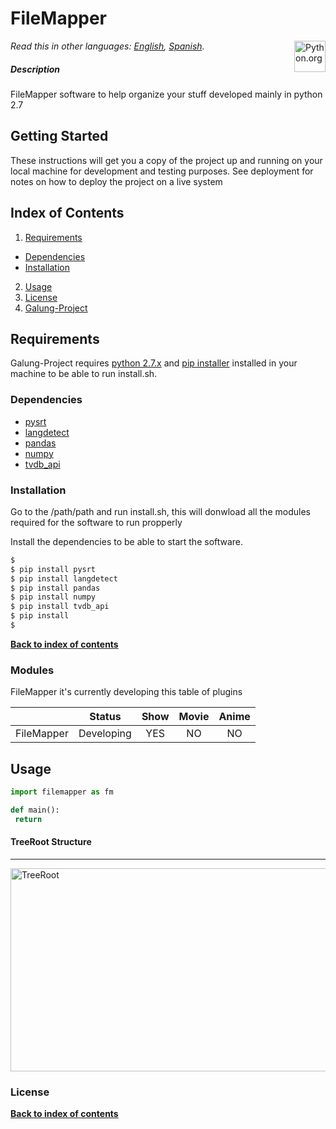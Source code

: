 # FileMapper
[<img src="https://www.python.org/static/opengraph-icon-200x200.png" title="Python.org"
align="right" width="50">](https://www.python.org/)

*Read this in other languages: [English](README.md), [Spanish](README.es.md).*

##### Description
FileMapper software to help organize your stuff developed mainly in python 2.7

## Getting Started

These instructions will get you a copy of the project up and running on your local machine for development and testing purposes. See deployment for notes on how to deploy the project on a live system

## Index of Contents

1. [Requirements](#installation)
 * [Dependencies](#dependencies)
 * [Installation](#installation)
2. [Usage](#usage)
3. [License](#license)
4. [Galung-Project][galung_project_link]

## Requirements
Galung-Project requires [python 2.7.x][python_download_link]  and [pip installer][pip_installer_link] installed in your machine to be able to run install.sh. 

### Dependencies

* [pysrt][pysrt_link]
* [langdetect][langdetect_link]
* [pandas][pandas_link]
* [numpy][numpy_link]
* [tvdb_api][tvdb_api_link]

### Installation

Go to the /path/path and run install.sh, this will donwload all the modules required for the software to run propperly

Install the dependencies to be able to start the software.

```sh
$ 
$ pip install pysrt
$ pip install langdetect
$ pip install pandas
$ pip install numpy
$ pip install tvdb_api
$ pip install 
$
```

**[Back to index of contents](#index-of-contents)**

### Modules
FileMapper it's currently developing this table of plugins 


|     | Status        | Show | Movie | Anime |
|:-------------:|:-------------:|:-----------:|:------------:|:------------:|
| FileMapper |  Developing| YES | NO | NO |

## Usage

```python
import filemapper as fm

def main():
 return
```

#### TreeRoot Structure
******************
[<img src="https://s28.postimg.org/5xne6f7st/Untitled_Diagram_1.png" title="TreeRoot"
align="center" height="325" width="550">](https://s28.postimg.org/5xne6f7st/Untitled_Diagram_1.png)


### License

**[Back to index of contents](#index-of-contents)**


[readme_fm_link]: <https://github.com/AsiganTheSunk/galung-project/blob/master/trunk/filemapper/README.md>
[readme_cm_link]: <https://github.com/AsiganTheSunk/galung-project/blob/master/trunk/filemapper/README.md>

[pip_installer_link]: <https://pip.pypa.io/en/stable/installing/>
[python_download_link]: <https://www.python.org/downloads/>

[tvdb_api_link]: <https://github.com/dbr/tvdb_api>
[pysrt_link]: <https://github.com/byroot/pysrt>
[langdetect_link]: <https://github.com/Mimino666/langdetect>
[pandas_link]: <http://pandas.pydata.org/>
[numpy_link]: <http://www.numpy.org/>

[galung_project_link]: <https://github.com/AsiganTheSunk/galung-project/blob/master/README.md>

